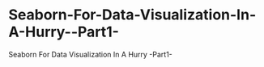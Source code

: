 # Seaborn-For-Data-Visualization-In-A-Hurry--Part1-
Seaborn For Data Visualization In A Hurry -Part1-
